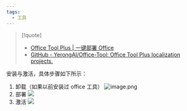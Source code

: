 ```yaml
---
tags:
  - 工具
---
```


> [!quote]
> - [Office Tool Plus | 一键部署 Office](https://otp.landian.vip/zh-cn/)
> - [GitHub - YerongAI/Office-Tool: Office Tool Plus localization projects.](https://github.com/YerongAI/Office-Tool)

安装与激活，具体步骤如下所示：

1. 卸载（如果以前安装过 office 工具）
   ![image.png](https://cdn.jsdelivr.net/gh/xihuanxiaorang/img2/202412152315218.png)
2. 部署
   ![](https://cdn.jsdelivr.net/gh/xihuanxiaorang/img2/202412152314782.png)
3. 激活
   ![](https://cdn.jsdelivr.net/gh/xihuanxiaorang/img2/202412152313087.png)
